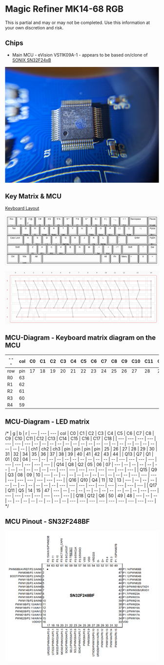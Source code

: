 # Magic Refiner MK14-68 RGB

This is partial and may or may not be completed.
Use this information at your own discretion and risk.

## Chips
* Main MCU - eVision VS11K09A-1 - appears to be based on/clone of [SONIX SN32F24xB](http://www.sonix.com.tw/article-tw-4315-30347)

![Close up of the Microcontroller](./img/micro.jpg)

## Key Matrix & MCU
[Keyboard Layout ](http://www.keyboard-layout-editor.com/##@_backcolor=#ffffff&name=Magic%20Refiner%20MK14-68%20Keys&author=Sam%20Bartle&notes=B-Sun%20Blue%20Switches&switchMount=cherry;&@_a:5;&=Esc%0A%0A%0A%0A%60%20%20~&=1%20%20!%0A%0A%0A%0AF1&_a:4;&=%0A2%0A%0A%0AF2%0A%0A%0A%0A2%20%20/@&_a:5;&=3%20%20#%0A%0A%0A%0AF3&=4%20%20$%0A%0A%0A%0AF4&=5%20%20%25%0A%0A%0A%0AF5&=6%20%20%5E%0A%0A%0A%0AF6&=7%20%20/&%0A%0A%0A%0AF7&=8%20%20*%0A%0A%0A%0AF8&=9%20%20(%0A%0A%0A%0AF9&=0%20%20)%0A%0A%0A%0AF10&=-%20%20/_%0A%0A%0A%0AF11&=/=%20%20+%0A%0A%0A%0AF12&_a:4&w:2;&=Backspace&_a:5;&=Pause%0A%0A%0A%0AK%20Lock;&@_w:1.5;&=Tab&=Q%0A%0A%0A%0AHome&=W%0A%0A%0A%0APC&=E%0A%0A%0A%0AEmail&=R%0A%0A%0A%0AMusic&=T%0A%0A%0A%0ACalc&=Y&=U&=I%0A%0A%0A%0APrtSc&=O%0A%0A%0A%0AScrLk&=P%0A%0A%0A%0AVol%20+&=%5B%20%20%7B%0A%0A%0A%0AVol%20-&=%5D%20%20%7D%0A%0A%0A%0AMute&_w:1.5;&=%5C%20%20%7C&=PgUp%0A%0A%0A%0ABri%20+;&@_w:1.75;&=Caps%20Lock&=A%0A%0A%0A%0ATrk%20-&=S%0A%0A%0A%0ATrk%20+&=D%0A%0A%0A%0A%3E%20%20%7C%7C&=F%0A%0A%0A%0A/=&=G%0A%0A%0A%0AGaming&=H&=J&=K%0A%0A%0A%0AIns&=L%0A%0A%0A%0AHome&_a:4;&=/:%0A/;&=%22%0A'&_a:5&w:2.25;&=Enter&=PgDn%0A%0A%0A%0ABri%20-;&@_w:2.25;&=Shift&=Z%0A%0A%0A%0APC&=X%0A%0A%0A%0APF1&=C%0A%0A%0A%0APF2&=V%0A%0A%0A%0APF3&=B&=N&=M&=,%20%20%3C%0A%0A%0A%0ADel&=.%20%20%3E%0A%0A%0A%0AEnd&=//%20%20?&_w:1.75;&=Shift&=%5E&=Del;&@_w:1.25;&=Ctrl&_w:1.25;&=Win%0A%0A%0A%0ALock&_w:1.25;&=Alt&_a:7&w:6.25;&=&_a:5;&=Alt&=Fn&=Menu&_a:4;&=%3C&_a:5;&=V&=%3E)

![Diagramatic Keyboard Layout](./img/magic-refiner-mk14-68-keys.png)

![Key-Matrix](./img/Matrix.png)

## MCU-Diagram - Keyboard matrix diagram on the MCU

| --- | col | C0 | C1 | C2 | C3 | C4 | C5 | C6 | C7 | C8 | C9 | C10 | C11 | C12 | C13 | C14 | 
| --- | --- | -- | -- | -- | -- | -- | -- | -- | -- | -- | -- | --- | --- | --- | --- | --- |
| row | pin | 17 | 18 | 19 | 20 | 21 | 22 | 23 | 24 | 25 | 26 | 27  | 28  | 29  | 30  | 31  |
| R0  | 63  |    |    |    |    |    |    |    |    |    |    |     |     |     |     |     |
| R1  | 62  |    |    |    |    |    |    |    |    |    |    |     |     |     |     |     |
| R2  | 61  |    |    |    |    |    |    |    |    |    |    |     |     |     |     |     |
| R3  | 60  |    |    |    |    |    |    |    |    |    |    |     |     |     |     |     |
| R4  | 59  |    |    |    |    |    |    |    |    |    |    |     |     |     |     |     |

## MCU-Diagram - LED matrix
/*
|   g  |   b  |   r  |  --- |  --- |  --- | col | C0 | C1 | C2 | C3 | C4 | C5 | C6 | C7 | C8 | C9 | C10 | C11 | C12 | C13 | C14 | C15 | C16 | C17 | C18 |
|  --- |  --- |  --- |  --- |  --- |  --- | --- | -- | -- | -- | -- | -- | -- | -- | -- | -- | -- | --  | --  | --  | --  | --  | --  | --  | --  | --  |
|  ch1 |  ch2 |  ch3 |  pin |  pin |  pin | pin | 25 | 26 | 27 | 28 | 29 | 30 | 31 | 32 | 34 | 35 | 36  | 37  | 38  | 39  | 40  | 41  | 42  | 43  | 44  |
|  Q13 |  Q7  |  Q1  |  01  |  02  |  04  | --- | -- | -- | -- | -- | -- | -- | -- | -- | -- | -- | --- | --- | --- | --- | --- | --- | --- | --- | --- |
|  Q14 |  Q8  |  Q2  |  05  |  06  |  07  | --- | -- | -- | -- | -- | -- | -- | -- | -- | -- | -- | --- | --- | --- | --- | --- | --- | --- | --- | --- |
|  Q15 |  Q9  |  Q3  |  08  |  09  |  10  | --- | -- | -- | -- | -- | -- | -- | -- | -- | -- | -- | --- | --- | --- | --- | --- | --- | --- | --- | --- |
|  Q16 |  Q10 |  Q4  |  11  |  12  |  13  | --- | -- | -- | -- | -- | -- | -- | -- | -- | -- | -- | --- | --- | --- | --- | --- | --- | --- | --- | --- |
|  Q17 |  Q11 |  Q5  |  14  |  15  |  47  | --- | -- | -- | -- | -- | -- | -- | -- | -- | -- | -- | --- | --- | --- | --- | --- | --- | --- | --- | --- |
|  Q18 |  Q12 |  Q6  |  50  |  49  |  48  | --- | -- | -- | -- | -- | -- | -- | -- | -- | -- | -- | --- | --- | --- | --- | --- | --- | --- | --- | --- |
*/

## MCU Pinout - SN32F248BF
![MCU-Pins](./img/MCU_SN32F248BF.png)
